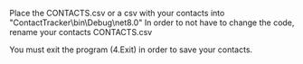 Place the CONTACTS.csv or a csv with your contacts into "ContactTracker\bin\Debug\net8.0"
In order to not have to change the code, rename your contacts CONTACTS.csv

You must exit the program (4.Exit) in order to save your contacts.

